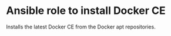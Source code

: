 # Ansible role to install Docker CE

Installs the latest Docker CE from the Docker apt repositories.

